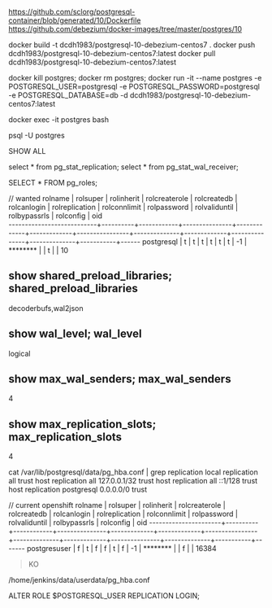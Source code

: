 https://github.com/sclorg/postgresql-container/blob/generated/10/Dockerfile
https://github.com/debezium/docker-images/tree/master/postgres/10

docker build -t dcdh1983/postgresql-10-debezium-centos7 .
docker push dcdh1983/postgresql-10-debezium-centos7:latest
docker pull dcdh1983/postgresql-10-debezium-centos7:latest

docker kill postgres; docker rm postgres; docker run -it --name postgres -e POSTGRESQL_USER=postgresql -e POSTGRESQL_PASSWORD=postgresql -e POSTGRESQL_DATABASE=db -d dcdh1983/postgresql-10-debezium-centos7:latest

docker exec -it postgres bash

psql -U postgres

SHOW ALL

select * from pg_stat_replication;
select * from pg_stat_wal_receiver;

SELECT * FROM pg_roles;

// wanted
          rolname          | rolsuper | rolinherit | rolcreaterole | rolcreatedb | rolcanlogin | rolreplication | rolconnlimit | rolpassword | rolvaliduntil | rolbypassrls | rolconfig | oid  
---------------------------+----------+------------+---------------+-------------+-------------+----------------+--------------+-------------+---------------+--------------+-----------+------
 postgresql                | t        | t          | t             | t           | t           | t              |           -1 | ********    |               | t            |           |   10

show shared_preload_libraries;
 shared_preload_libraries 
--------------------------
 decoderbufs,wal2json

show wal_level;
 wal_level 
-----------
 logical

show max_wal_senders;
 max_wal_senders 
-----------------
 4

show max_replication_slots;
 max_replication_slots 
-----------------------
 4


cat /var/lib/postgresql/data/pg_hba.conf | grep replication
local   replication     all                                     trust
host    replication     all             127.0.0.1/32            trust
host    replication     all             ::1/128                 trust
host replication postgresql 0.0.0.0/0 trust


// current openshift
       rolname        | rolsuper | rolinherit | rolcreaterole | rolcreatedb | rolcanlogin | rolreplication | rolconnlimit | rolpassword | rolvaliduntil | rolbypassrls | rolconfig |  oid
----------------------+----------+------------+---------------+-------------+-------------+----------------+--------------+-------------+---------------+--------------+-----------+-------
 postgresuser         | f        | t          | f             | f           | t           | f              |           -1 | ********    |               | f            |           | 16384

> KO

/home/jenkins/data/userdata/pg_hba.conf

ALTER ROLE $POSTGRESQL_USER REPLICATION LOGIN;